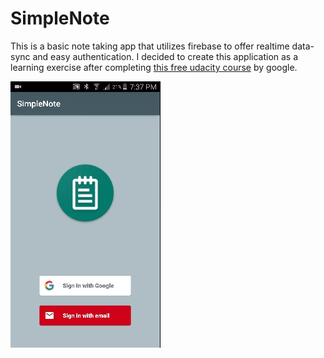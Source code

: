 # SimpleNote
This is a basic note taking app that utilizes firebase to offer realtime data-sync and easy authentication. I decided to create this application as a learning exercise after completing [this free udacity course](https://www.udacity.com/course/firebase-in-a-weekend-by-google-android--ud0352) by google.

![preview](https://github.com/BrandonBahret/SimpleNote/blob/master/SimpleNote.gif)
